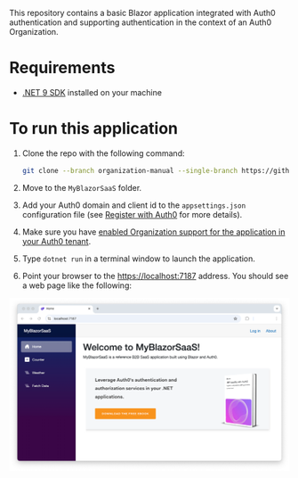 This repository contains a basic Blazor application integrated with Auth0 authentication and supporting authentication in the context of an Auth0 Organization.

# Requirements

- [.NET 9 SDK](https://dotnet.microsoft.com/download/dotnet/9.0) installed on your machine

# To run this application

1. Clone the repo with the following command:

   ```bash
   git clone --branch organization-manual --single-branch https://github.com/XXXXXXXXXXXX
   ```

2. Move to the `MyBlazorSaaS` folder.

3. Add your Auth0 domain and client id to the `appsettings.json` configuration file (see [Register with Auth0](https://auth0.com/docs/get-started/auth0-overview/create-applications/regular-web-apps) for more details).

4. Make sure you have [enabled Organization support for the application in your Auth0 tenant](https://auth0.com/docs/manage-users/organizations/login-flows-for-organizations#configure-your-application-to-use-organizations).

5. Type `dotnet run` in a terminal window to launch the application.

6. Point your browser to the [https://localhost:7187](https://localhost:7187) address. You should see a web page like the following:

![Welcome to MyBlazorSaaS](welcome-my-blazor-saas.png)